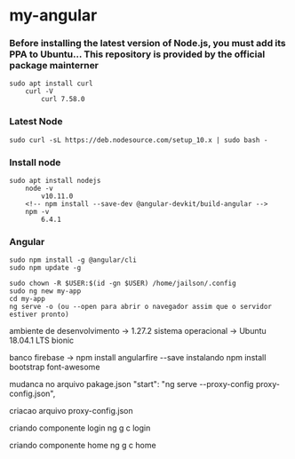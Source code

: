 # my-angular

### Before installing the latest version of Node.js, you must add its PPA to Ubuntu… This repository is provided by the official package mainterner

	sudo apt install curl
		curl -V
			curl 7.58.0

### Latest Node
	sudo curl -sL https://deb.nodesource.com/setup_10.x | sudo bash -

### Install node
	sudo apt install nodejs
		node -v 
			v10.11.0
		<!-- npm install --save-dev @angular-devkit/build-angular -->
		npm -v
			6.4.1
### Angular
	sudo npm install -g @angular/cli
	sudo npm update -g	
	
	sudo chown -R $USER:$(id -gn $USER) /home/jailson/.config 
	sudo ng new my-app		
	cd my-app
	ng serve -o (ou --open para abrir o navegador assim que o servidor estiver pronto)

ambiente de desenvolvimento -> 1.27.2
sistema operacional -> Ubuntu 18.04.1 LTS bionic

banco firebase -> npm install angularfire --save
instalando npm install bootstrap font-awesome

mudanca no arquivo pakage.json
"start": "ng serve --proxy-config proxy-config.json",

criacao arquivo
proxy-config.json

criando componente login
ng g c login

criando componente home
ng g c home
